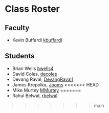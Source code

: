 # Class Roster

## Faculty

- Kevin Buffardi [kbuffardi](https://github.com/kbuffardi)

## Students

- Brian Wells [bwells4](https://github.com/briswells)
- David Coles, [decoles](https://github.com/decoles)
- Devang Raval, [DevangRaval1](https://github.com/DevangRaval1)
- James Krepelka, [Jooms](https://github.com/Jooms)
<<<<<<< HEAD
- Mike Murtey [MMurtey](https://github.com/MMurtey)
=======
- Rahul Belwal, [rbelwal](https://github.com/naturewillwin008)

>>>>>>> main
